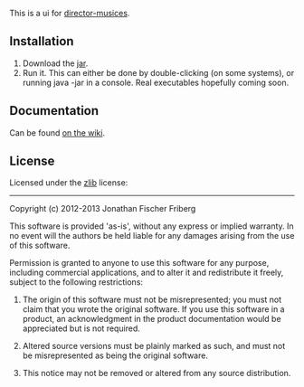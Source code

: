 This is a ui for [director-musices](https://github.com/docfry/Director-Musices).

## Installation

1. Download the [jar](http://sourceforge.net/projects/clj-dm/files/release/cross-platform/director-musices-1.0.0-standalone.jar/download).
2. Run it. This can either be done by double-clicking (on some systems),
or running java -jar <filename> in a console. Real executables hopefully coming soon.


## Documentation

Can be found [on the wiki](../../wiki).

## License

Licensed under the [zlib](http://en.wikipedia.org/wiki/Zlib_license) license:

---

Copyright (c) 2012-2013 Jonathan Fischer Friberg

This software is provided 'as-is', without any express or implied warranty. In no event will the authors be held liable for any damages arising from the use of this software.

Permission is granted to anyone to use this software for any purpose, including commercial applications, and to alter it and redistribute it freely, subject to the following restrictions:

1. The origin of this software must not be misrepresented; you must not claim that you wrote the original software. If you use this software in a product, an acknowledgment in the product documentation would be appreciated but is not required.

2. Altered source versions must be plainly marked as such, and must not be misrepresented as being the original software.

3. This notice may not be removed or altered from any source distribution.